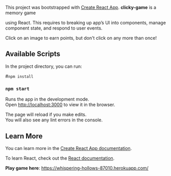 This project was bootstrapped with [Create React App](https://github.com/facebook/create-react-app). **clicky-game** is a memory game

using React. This requires to breaking up app’s UI into components, manage component state, and respond to user events.

Click on an image to earn points, but don't click on any more than once!

## Available Scripts

In the project directory, you can run:

#`npm install`

### `npm start`

Runs the app in the development mode.<br />
Open [http://localhost:3000](http://localhost:3000) to view it in the browser.

The page will reload if you make edits.<br />
You will also see any lint errors in the console.

## Learn More

You can learn more in the [Create React App documentation](https://facebook.github.io/create-react-app/docs/getting-started).

To learn React, check out the [React documentation](https://reactjs.org/).

**Play game here**: https://whispering-hollows-87010.herokuapp.com/
